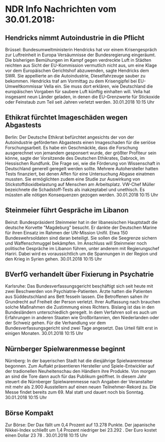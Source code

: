 # NDR Info Nachrichten vom 30.01.2018:


## Hendricks nimmt Autoindustrie in die Pflicht
Brüssel: Bundesumweltministerin Hendricks hat vor einem Krisengespräch zur Luftreinheit in Europa Versäumnisse der Bundesregierung eingeräumt. Die bisherigen Bemühungen im Kampf gegen verdreckte Luft in Städten reichten aus Sicht der EU-Kommission vermutlich nicht aus, um eine Klage vor dem Europäischen Gerichtshof abzuwenden, sagte Hendricks dem SWR. Sie appellierte an die Autoindustrie, Dieselfahrzeuge sauber zu bekommen. Hendricks traf am Vormittag zu dem Krisengipfel bei EU-Umweltkommissar Vella ein. Sie muss dort erklären, wie Deutschland die europäischen Vorgaben für saubere Luft künftig einhalten will. Vella hat insgesamt neun Länder geladen, in denen die EU-Grenzwerte für Stickoxide oder Feinstaub zum Teil seit Jahren verletzt werden. 30.01.2018 10:15 Uhr 

## Ethikrat fürchtet Imageschäden wegen Abgastests
Berlin: Der Deutsche Ethikrat befürchtet angesichts der von der Autoindustrie geförderten Abgastests einen Imageschaden für die seriöse Forschungsarbeit. Es habe ein Geschmäckle, dass die Forschung ausgerechnet von jemandem gesponsert wurde, der größter Profiteur sein könne, sagte der Vorsitzende des Deutschen Ethikrates, Dabrock, im Hessischen Rundfunk. Die Frage sei, wie die Förderung von Wissenschaft in Deutschland generell geregelt werden sollte. Mehrere Autohersteller hatten Tests finanziert, bei denen Affen für eine Untersuchung Abgase einatmen mussten. Sie ermöglichten zudem eine Studie zur Auswirkung von Stickstoffdioxidbelastung auf Menschen am Arbeitsplatz. VW-Chef Müller bezeichnete die Schadstoff-Tests als inakzeptabel und unethisch. Es müssten alle nötigen Konsequenzen gezogen werden. 30.01.2018 10:15 Uhr 

## Steinmeier führt Gespräche im Libanon
Beirut: Bundespräsident Steinmeier hat in der libanesischen Hauptstadt die deutsche Korvette "Magdeburg" besucht. Er dankte der Deutschen Marine für ihren Einsatz im Rahmen der UN-Mission Unifil. Etwa 150 Bundeswehrsoldaten sind daran beteiligt. Sie sollen die Seegrenze sichern und Waffenschmuggel bekämpfen. Im Anschluss will Steinmeier noch politische Gespräche im Libanon führen, unter anderem mit Regierungschef Hariri. Dabei wird es voraussichtlich um die Spannungen in der Region und den Krieg in Syrien gehen. 30.01.2018 10:15 Uhr 

## BVerfG verhandelt über Fixierung in Psychatrie
Karlsruhe: Das Bundesverfassungsgericht beschäftigt sich seit heute mit zwei Beschwerden von Psychiatrie-Patienten. Ärzte hatten die Patienten aus Süddeutschland ans Bett fesseln lassen. Die Betroffenen sahen ihr Grundrecht auf Freiheit der Person verletzt. Ihrer Auffassung nach brauchen solche Maßnahmen die Zustimmung eines Richters. Bislang ist das in den Bundesländern unterschiedlich geregelt. In dem Verfahren
soll es auch um Erfahrungen in anderen Staaten wie Großbritannien, den Niederlanden oder der Schweiz gehen. Für die Verhandlung vor dem Bundesverfassungsgericht sind zwei Tage angesetzt. Das Urteil fällt erst in einigen Monaten. 30.01.2018 10:15 Uhr 

## Nürnberger Spielwarenmesse beginnt
Nürnberg: In der bayerischen Stadt hat die diesjährige Spielwarenmesse begonnen. Zum Auftakt präsentieren Hersteller und Spiele-Entwickler auf der tradionellen Neuheitenschau den Händlern ihre Produkte. Von morgen an sind die Tore dann auch für das Publikum geöffnet. In diesem Jahr steuert die Nürnberger Spielwarenmesse nach Angaben der Veranstalter mit mehr als 2.900 Ausstellern auf einen neuen Teilnehmer-Rekord zu. Die Messe findet bereits zum 69. Mal statt und dauert noch bis Sonntag. 30.01.2018 10:15 Uhr 

## Börse Kompakt
Zur Börse: Der Dax fällt um  0,4  Prozent auf  13.278  Punkte. Der japanische Nikkei-Index schließt um  1,4  Prozent niedriger bei  23.292 . Der Euro kostet einen Dollar  23 78 . 30.01.2018 10:15 Uhr 
